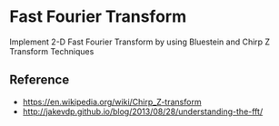 # Fast Fourier Transform

Implement 2-D Fast Fourier Transform by using Bluestein and Chirp Z Transform Techniques


Reference
----------
- https://en.wikipedia.org/wiki/Chirp_Z-transform
- http://jakevdp.github.io/blog/2013/08/28/understanding-the-fft/
